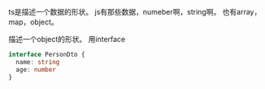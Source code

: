 
ts是描述一个数据的形状。
js有那些数据，numeber啊，string啊。
也有array，map，object。

描述一个object的形状。
用interface
``` ts
interface PersonDto {  
  name: string  
  age: number  
}
```